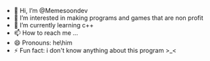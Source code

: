 - 👋 Hi, I’m @Memesoondev
- 👀 I’m interested in making programs and games that are non profit
- 🌱 I’m currently learning c++
- 📫 How to reach me ...
- 😄 Pronouns: he\him
- ⚡ Fun fact: i don't know anything about this program >_<

<!---
Memesoondev/Memesoondev is a ✨ special ✨ repository because its `README.md` (this file) appears on your GitHub profile.
You can click the Preview link to take a look at your changes.
--->

